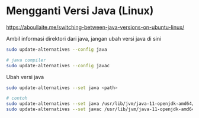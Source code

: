 # Mengganti Versi Java (Linux)
https://aboullaite.me/switching-between-java-versions-on-ubuntu-linux/

Ambil informasi direktori dari java, jangan ubah versi java di sini
```sh
sudo update-alternatives --config java

# java compiler
sudo update-alternatives --config javac
```

Ubah versi java
```sh
sudo update-alternatives --set java <path>

# contoh
sudo update-alternatives --set java /usr/lib/jvm/java-11-openjdk-amd64/bin/java
sudo update-alternatives --set javac /usr/lib/jvm/java-11-openjdk-amd64/bin/java
```
